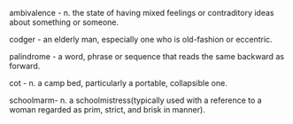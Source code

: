 ambivalence - n. the state of having mixed feelings or contraditory ideas about
something or someone.

codger - an elderly man, especially one who is old-fashion or eccentric.

palindrome - a word, phrase or sequence that reads the same backward as forward.

cot - n. a camp bed, particularly a portable, collapsible one.

schoolmarm- n. a schoolmistress(typically used with a reference to a woman
regarded as prim, strict, and brisk in manner).
